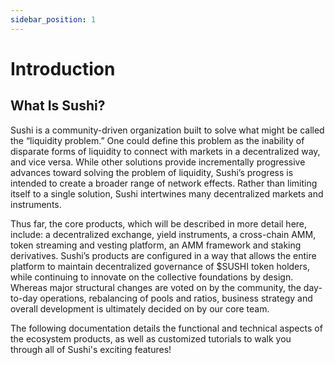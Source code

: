```yaml
---
sidebar_position: 1
---
```


# Introduction

## What Is Sushi?

Sushi is a community-driven organization built to solve what might be called the “liquidity problem.” One could define this problem as the inability of disparate forms of liquidity to connect with markets in a decentralized way, and vice versa. While other solutions provide incrementally progressive advances toward solving the problem of liquidity, Sushi’s progress is intended to create a broader range of network effects. Rather than limiting itself to a single solution, Sushi intertwines many decentralized markets and instruments.

Thus far, the core products, which will be described in more detail here, include: a decentralized exchange, yield instruments, a cross-chain AMM, token streaming and vesting platform, an AMM framework and staking derivatives. Sushi’s products are configured in a way that allows the entire platform to maintain decentralized governance of $SUSHI token holders, while continuing to innovate on the collective foundations by design. Whereas major structural changes are voted on by the community, the day-to-day operations, rebalancing of pools and ratios, business strategy and overall development is ultimately decided on by our core team.

The following documentation details the functional and technical aspects of the ecosystem products, as well as customized tutorials to walk you through all of Sushi's exciting features!

